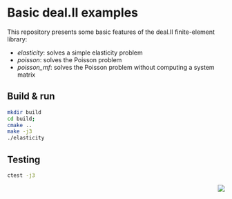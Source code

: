 # Basic deal.II examples

This repository presents some basic features of the deal.II finite-element
library:

- *elasticity*: solves a simple elasticity problem
- *poisson*: solves the Poisson problem
- *poisson_mf*: solves the Poisson problem without computing a system matrix

## Build & run

```bash
mkdir build
cd build; 
cmake ..
make -j3
./elasticity
```

## Testing

```bash
ctest -j3
```

<img align="right" src="https://github.com/peterrum/dealii-examples/workflows/GitHub%20CI/badge.svg">
